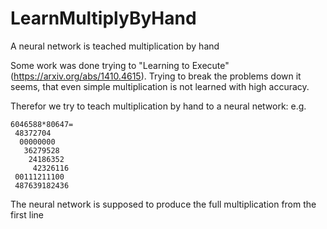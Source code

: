 # LearnMultiplyByHand
A neural network is teached multiplication by hand

Some work was done trying to "Learning to Execute" (https://arxiv.org/abs/1410.4615). Trying to break the problems down it seems,
that even simple multiplication is not learned with high accuracy.

Therefor we try to teach multiplication by hand to a neural network:
e.g.

    6046588*80647=  
     48372704   
      00000000   
       36279528   
        24186352   
         42326116  
     00111211100   
     487639182436  
 
The neural network is supposed to produce the full multiplication from the first line 
